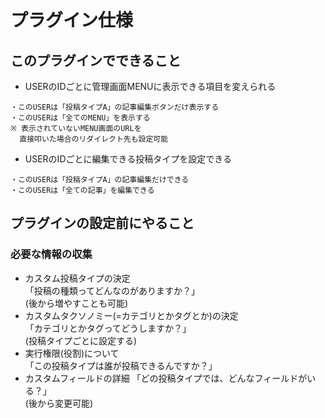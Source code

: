 # プラグイン仕様
## このプラグインでできること

- USERのIDごとに管理画面MENUに表示できる項目を変えられる  
```
・このUSERは「投稿タイプA」の記事編集ボタンだけ表示する
・このUSERは「全てのMENU」を表示する
※ 表示されていないMENU画面のURLを
  直接叩いた場合のリダイレクト先も設定可能
```
- USERのIDごとに編集できる投稿タイプを設定できる
```
・このUSERは「投稿タイプA」の記事編集だけできる
・このUSERは「全ての記事」を編集できる
```


## プラグインの設定前にやること
### 必要な情報の収集

- カスタム投稿タイプの決定  
「投稿の種類ってどんなのがありますか？」  
(後から増やすことも可能)
- カスタムタクソノミー(=カテゴリとかタグとか)の決定  
「カテゴリとかタグってどうしますか？」  
(投稿タイプごとに設定する)
- 実行権限(役割)について  
「この投稿タイプは誰が投稿できるんですか？」  
- カスタムフィールドの詳細
「どの投稿タイプでは、どんなフィールドがいる？」  
(後から変更可能)


